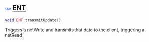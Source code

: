 ## ![server](.gitbook/assets/server.png) [ENT](home/ENT)



```lua
void ENT:transmitUpdate()
```

Triggers a netWrite and transmits that data to the client, triggering a netRead



